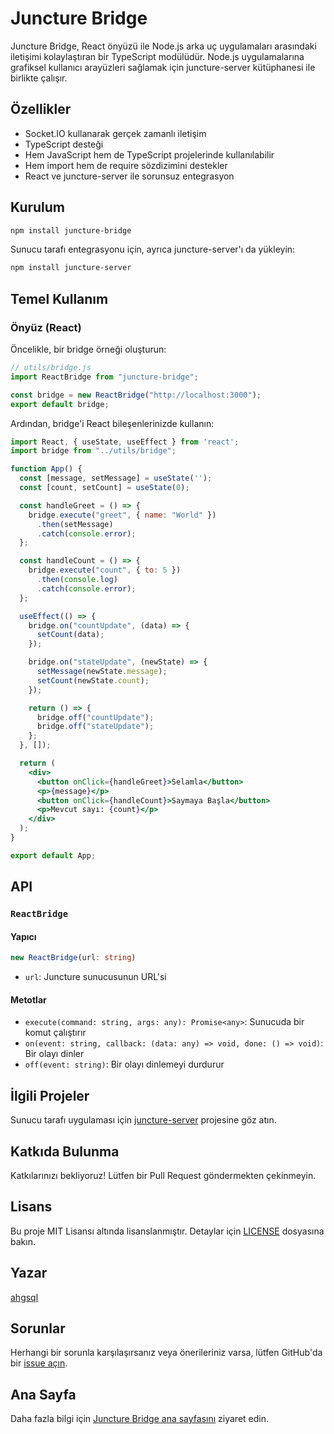 # Juncture Bridge

Juncture Bridge, React önyüzü ile Node.js arka uç uygulamaları arasındaki iletişimi kolaylaştıran bir TypeScript modülüdür. Node.js uygulamalarına grafiksel kullanıcı arayüzleri sağlamak için juncture-server kütüphanesi ile birlikte çalışır.

## Özellikler

- Socket.IO kullanarak gerçek zamanlı iletişim
- TypeScript desteği
- Hem JavaScript hem de TypeScript projelerinde kullanılabilir
- Hem import hem de require sözdizimini destekler
- React ve juncture-server ile sorunsuz entegrasyon

## Kurulum

```bash
npm install juncture-bridge
```

Sunucu tarafı entegrasyonu için, ayrıca juncture-server'ı da yükleyin:

```bash
npm install juncture-server
```

## Temel Kullanım

### Önyüz (React)

Öncelikle, bir bridge örneği oluşturun:

```javascript
// utils/bridge.js
import ReactBridge from "juncture-bridge";

const bridge = new ReactBridge("http://localhost:3000");
export default bridge;
```

Ardından, bridge'i React bileşenlerinizde kullanın:

```jsx
import React, { useState, useEffect } from 'react';
import bridge from "../utils/bridge";

function App() {
  const [message, setMessage] = useState('');
  const [count, setCount] = useState(0);

  const handleGreet = () => {
    bridge.execute("greet", { name: "World" })
      .then(setMessage)
      .catch(console.error);
  };

  const handleCount = () => {
    bridge.execute("count", { to: 5 })
      .then(console.log)
      .catch(console.error);
  };

  useEffect(() => {
    bridge.on("countUpdate", (data) => {
      setCount(data);
    });

    bridge.on("stateUpdate", (newState) => {
      setMessage(newState.message);
      setCount(newState.count);
    });

    return () => {
      bridge.off("countUpdate");
      bridge.off("stateUpdate");
    };
  }, []);

  return (
    <div>
      <button onClick={handleGreet}>Selamla</button>
      <p>{message}</p>
      <button onClick={handleCount}>Saymaya Başla</button>
      <p>Mevcut sayı: {count}</p>
    </div>
  );
}

export default App;
```

## API

### `ReactBridge`

#### Yapıcı

```typescript
new ReactBridge(url: string)
```

- `url`: Juncture sunucusunun URL'si

#### Metotlar

- `execute(command: string, args: any): Promise<any>`: Sunucuda bir komut çalıştırır
- `on(event: string, callback: (data: any) => void, done: () => void)`: Bir olayı dinler
- `off(event: string)`: Bir olayı dinlemeyi durdurur

## İlgili Projeler

Sunucu tarafı uygulaması için [juncture-server](https://github.com/ahgsql/juncture-server) projesine göz atın.

## Katkıda Bulunma

Katkılarınızı bekliyoruz! Lütfen bir Pull Request göndermekten çekinmeyin.

## Lisans

Bu proje MIT Lisansı altında lisanslanmıştır. Detaylar için [LICENSE](LICENSE) dosyasına bakın.

## Yazar

[ahgsql](https://github.com/ahgsql)

## Sorunlar

Herhangi bir sorunla karşılaşırsanız veya önerileriniz varsa, lütfen GitHub'da bir [issue açın](https://github.com/ahgsql/juncture-bridge/issues).

## Ana Sayfa

Daha fazla bilgi için [Juncture Bridge ana sayfasını](https://github.com/ahgsql/juncture-bridge#readme) ziyaret edin.